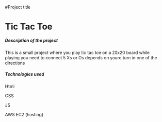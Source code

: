 #Project title 
<h1>Tic Tac Toe</h1>
<h5>Description of the project</h5>
<p>This is a small project where you play tic tac toe on a 20x20 board while playing you need to connect 5 Xs or Os depends on youre turn in one of the directions </p>
<h5>Technologies used</h5>
<p>Html</p>
<p>CSS</p>
<p>JS</p>
<p>AWS EC2 (hosting)</p>
